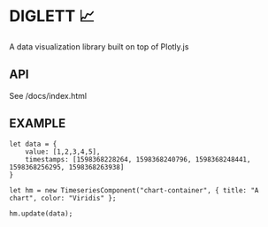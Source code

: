 # DIGLETT :chart_with_upwards_trend:	

A data visualization library built on top of Plotly.js 

## API

See /docs/index.html

## EXAMPLE

    let data = {
        value: [1,2,3,4,5],
        timestamps: [1598368228264, 1598368240796, 1598368248441, 1598368256295, 1598368263938]
    }

    let hm = new TimeseriesComponent("chart-container", { title: "A chart", color: "Viridis" };

    hm.update(data);